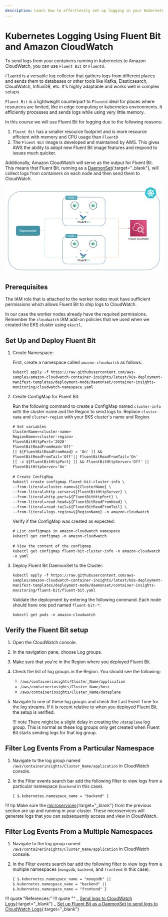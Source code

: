 ```yaml
---
description: Learn how to effortlessly set up logging in your Kubernetes cluster with Fluent Bit and Amazon CloudWatch. Our guide simplifies the process, enabling seamless log collection and management for your systems.
---
```


# Kubernetes Logging Using Fluent Bit and Amazon CloudWatch

To send logs from your containers running in kubernetes to Amazon CloudWatch, you can use `Fluent Bit` or `Fluentd`.

`Fluentd` is a versatile log collector that gathers logs from different places and sends them to databases or other tools like Kafka, Elasticsearch, CloudWatch, InfluxDB, etc. It's highly adaptable and works well in complex setups.

`Fluent Bit` is a lightweight counterpart to `Fluentd` ideal for places where resources are limited, like in edge computing or kubernetes environments. It efficiently processes and sends logs while using very little memory.

In this course we will use Fluent Bit for logging due to the following reasons:

1. `Fluent Bit` has a smaller resource footprint and is more resource efficient with memory and CPU usage than `FluentD`
2. The `Fluent Bit` image is developed and maintained by AWS. This gives AWS the ability to adopt new Fluent Bit image features and respond to issues much quicker.

Additionally, Amazon CloudWatch will serve as the output for Fluent Bit. This means that Fluent Bit, running as a [DaemonSet]{:target="\_blank"}, will collect logs from containers on each node and then send them to CloudWatch.

<p align="center">
    <img src="../../../assets/eks-course-images/logging/fluentbit-cloudwatch.png" alt="Kubernetes Logging Using Fluent Bit and CloudWatch" loading="lazy" width="600" />
</p>

## Prerequisites

The IAM role that is attached to the worker nodes must have sufficient permissions which allows Fluent Bit to ship logs to CloudWatch.

In our case the worker nodes already have the required permissions. Remember the `cloudwatch` IAM add-on policies that we used when we created the EKS cluster using `eksctl`.

## Set Up and Deploy Fluent Bit

1. Create Namespace:

   First, create a namespace called `amazon-cloudwatch` as follows:

   ```
   kubectl apply -f https://raw.githubusercontent.com/aws-samples/amazon-cloudwatch-container-insights/latest/k8s-deployment-manifest-templates/deployment-mode/daemonset/container-insights-monitoring/cloudwatch-namespace.yaml
   ```

2. Create ConfigMap for Fluent Bit:

   Run the following command to create a ConfigMap named `cluster-info` with the cluster name and the Region to send logs to. Replace `cluster-name` and `cluster-region` with your EKS cluster's name and Region.

   ```
   # Set variables
   ClusterName=<cluster-name>
   RegionName=<cluster-region>
   FluentBitHttpPort='2020'
   FluentBitReadFromHead='Off'
   [[ ${FluentBitReadFromHead} = 'On' ]] && FluentBitReadFromTail='Off'|| FluentBitReadFromTail='On'
   [[ -z ${FluentBitHttpPort} ]] && FluentBitHttpServer='Off' || FluentBitHttpServer='On'

   # Create ConfigMap
   kubectl create configmap fluent-bit-cluster-info \
   --from-literal=cluster.name=${ClusterName} \
   --from-literal=http.server=${FluentBitHttpServer} \
   --from-literal=http.port=${FluentBitHttpPort} \
   --from-literal=read.head=${FluentBitReadFromHead} \
   --from-literal=read.tail=${FluentBitReadFromTail} \
   --from-literal=logs.region=${RegionName} -n amazon-cloudwatch
   ```

   Verify if the ConfigMap was created as expected:

   ```
   # List configmaps in amazon-cloudwatch namespace
   kubectl get configmap -n amazon-cloudwatch

   # View the content of the configmap
   kubectl get configmap fluent-bit-cluster-info -n amazon-cloudwatch -o yaml
   ```

3. Deploy Fluent Bit DaemonSet to the Cluster:

   ```
   kubectl apply -f https://raw.githubusercontent.com/aws-samples/amazon-cloudwatch-container-insights/latest/k8s-deployment-manifest-templates/deployment-mode/daemonset/container-insights-monitoring/fluent-bit/fluent-bit.yaml
   ```

   Validate the deployment by entering the following command. Each node should have one pod named `fluent-bit-*`:

   ```
   kubectl get pods -n amazon-cloudwatch
   ```

## Verify the Fluent Bit setup

1. Open the CloudWatch console.

2. In the navigation pane, choose Log groups.

3. Make sure that you're in the Region where you deployed Fluent Bit.

4. Check the list of log groups in the Region. You should see the following:

   - `/aws/containerinsights/Cluster_Name/application`
   - `/aws/containerinsights/Cluster_Name/host`
   - `/aws/containerinsights/Cluster_Name/dataplane`

5. Navigate to one of these log groups and check the Last Event Time for the log streams. If it is recent relative to when you deployed Fluent Bit, the setup is verified.

   !!! note
   There might be a slight delay in creating the `/dataplane` log group. This is normal as these log groups only get created when Fluent Bit starts sending logs for that log group.

## Filter Log Events From a Particular Namespace

1. Navigate to the log group named `/aws/containerinsights/Cluster_Name/application` in CloudWatch console.

2. In the Filter events search bar add the following filter to view logs from a particular namespace (`backend` in this case).

   ```
   { $.kubernetes.namespace_name = "backend" }
   ```

!!! tip
Make sure the [microservices]{:target="\_blank"} from the previous section are up and running in your cluster. These microservices will generate logs that you can subsequently access and view in CloudWatch.

## Filter Log Events From a Multiple Namespaces

1. Navigate to the log group named `/aws/containerinsights/Cluster_Name/application` in CloudWatch console.

2. In the Filter events search bar add the following filter to view logs from a multiple namespaces (`mongodb`, `backend`, and `frontend` in this case).

   ```
   { $.kubernetes.namespace_name = "mongodb" || $.kubernetes.namespace_name = "backend" || $.kubernetes.namespace_name = "frontend" }
   ```

!!! quote "References:"
!!! quote ""
_ [Send logs to CloudWatch Logs]{:target="\_blank"}
_ [Set up Fluent Bit as a DaemonSet to send logs to CloudWatch Logs]{:target="\_blank"}

<!-- Hyperlinks -->

[DaemonSet]: https://https://reyanshkharga.github.io/kloudkoncepts/kubernetes-on-eks/kubernetes-fundamentals/daemonset/introduction-to-daemonset/
[Send logs to CloudWatch Logs]: https://docs.aws.amazon.com/AmazonCloudWatch/latest/monitoring/Container-Insights-EKS-logs.html
[Set up Fluent Bit as a DaemonSet to send logs to CloudWatch Logs]: https://docs.aws.amazon.com/AmazonCloudWatch/latest/monitoring/Container-Insights-setup-logs-FluentBit.html
[GitHub - aws-samples/amazon-cloudwatch-container-insights]: https://github.com/aws-samples
[microservices]: https://https://reyanshkharga.github.io/kloudkoncepts/kubernetes-on-eks/microservices/deploy-microservices-in-kubernetes/
